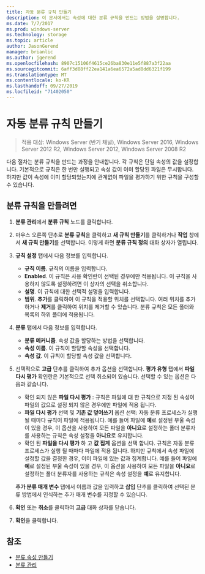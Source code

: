 ```yaml
---
title: 자동 분류 규칙 만들기
description: 이 문서에서는 속성에 대한 분류 규칙을 만드는 방법을 설명합니다.
ms.date: 7/7/2017
ms.prod: windows-server
ms.technology: storage
ms.topic: article
author: JasonGerend
manager: brianlic
ms.author: jgerend
ms.openlocfilehash: 8907c15106f4615ce26ba830e11e5f887a3f22aa
ms.sourcegitcommit: 6aff3d88ff22ea141a6ea6572a5ad8dd6321f199
ms.translationtype: MT
ms.contentlocale: ko-KR
ms.lasthandoff: 09/27/2019
ms.locfileid: "71402050"
---
```

# <a name="create-an-automatic-classification-rule"></a>자동 분류 규칙 만들기

> 적용 대상: Windows Server (반기 채널), Windows Server 2016, Windows Server 2012 R2, Windows Server 2012, Windows Server 2008 R2

다음 절차는 분류 규칙을 만드는 과정을 안내합니다. 각 규칙은 단일 속성의 값을 설정합니다. 기본적으로 규칙은 한 번만 실행되고 속성 값이 이미 할당된 파일은 무시합니다. 하지만 값이 속성에 이미 할당되었는지에 관계없이 파일을 평가하기 위한 규칙을 구성할 수 있습니다.

## <a name="to-create-a-classification-rule"></a>분류 규칙을 만들려면

1.  **분류 관리**에서 **분류 규칙** 노드를 클릭합니다.

2.  마우스 오른쪽 단추로 **분류 규칙**을 클릭하고 **새 규칙 만들기**를 클릭하거나 **작업** 창에서 **새 규칙 만들기**를 선택합니다. 이렇게 하면 **분류 규칙 정의** 대화 상자가 열립니다.

3.  **규칙 설정** 탭에서 다음 정보를 입력합니다.

    -   **규칙 이름**. 규칙의 이름을 입력합니다.
    -   **Enabled**. 이 규칙은 사용 확인란이 선택된 경우에만 적용됩니다. 이 규칙을 사용하지 않도록 설정하려면 이 상자의 선택을 취소합니다.
    -   **설명**. 이 규칙에 대한 선택적 설명을 입력합니다.
    -   **범위**. **추가**를 클릭하여 이 규칙을 적용할 위치를 선택합니다. 여러 위치를 추가하거나 **제거**를 클릭하여 위치를 제거할 수 있습니다. 분류 규칙은 모든 폴더와 목록의 하위 폴더에 적용됩니다.

4.  **분류** 탭에서 다음 정보를 입력합니다.

    -   **분류 메커니즘**. 속성 값을 할당하는 방법을 선택합니다.
    -   **속성 이름**. 이 규칙이 할당할 속성을 선택합니다.
    -   **속성 값**. 이 규칙이 할당할 속성 값을 선택합니다.

5.  선택적으로 **고급** 단추를 클릭하여 추가 옵션을 선택합니다. **평가 유형** 탭에서 **파일 다시 평가** 확인란은 기본적으로 선택 취소되어 있습니다. 선택할 수 있는 옵션은 다음과 같습니다.

    -   확인 되지 않은 **파일 다시 평가** : 규칙은 파일에 대 한 규칙으로 지정 된 속성이 파일의 값으로 설정 되지 않은 경우에만 파일에 적용 됩니다.
    -   **파일 다시 평가** 선택 및 **기존 값 덮어쓰기** 옵션 선택: 자동 분류 프로세스가 실행될 때마다 규칙이 파일에 적용됩니다. 예를 들어 파일에 **예**로 설정된 부울 속성이 있을 경우, 이 옵션을 사용하여 모든 파일을 **아니요**로 설정하는 폴더 분류자를 사용하는 규칙은 속성 설정을 **아니요**로 유지합니다.
    -   확인 된 **파일을 다시 평가** 하 고 **값 집계** 옵션을 선택 합니다. 규칙은 자동 분류 프로세스가 실행 될 때마다 파일에 적용 됩니다. 하지만 규칙에서 속성 파일에 설정할 값을 결정한 경우, 이미 파일에 있는 값과 집계합니다. 예를 들어 파일에 **예**로 설정된 부울 속성이 있을 경우, 이 옵션을 사용하여 모든 파일을 **아니요**로 설정하는 폴더 분류자를 사용하는 규칙은 속성 설정을 **예**로 유지합니다.

    **추가 분류 매개 변수** 탭에서 이름과 값을 입력하고 **삽입** 단추를 클릭하여 선택된 분류 방법에서 인식하는 추가 매개 변수를 지정할 수 있습니다.

6.  **확인** 또는 **취소**를 클릭하여 **고급** 대화 상자를 닫습니다.

7.  **확인**을 클릭합니다.

## <a name="see-also"></a>참조

-   [분류 속성 만들기](create-classification-property.md)
-   [분류 관리](classification-management.md)